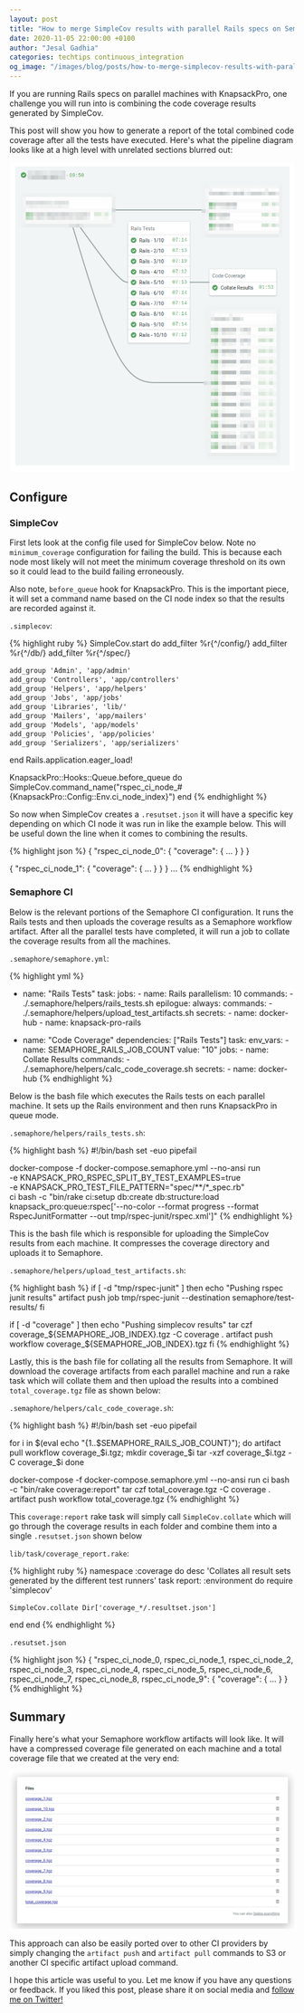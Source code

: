 ```yaml
---
layout: post
title: "How to merge SimpleCov results with parallel Rails specs on Semaphore CI"
date: 2020-11-05 22:00:00 +0100
author: "Jesal Gadhia"
categories: techtips continuous_integration
og_image: "/images/blog/posts/how-to-merge-simplecov-results-with-parallel-rails-specs/logo.png"
---
```


If you are running Rails specs on parallel machines with KnapsackPro, one challenge you will run into is combining the code coverage results generated by SimpleCov.

This post will show you how to generate a report of the total combined code coverage after all the tests have executed. Here's what the pipeline diagram looks like at a high level with unrelated sections blurred out:

<img src="/images/blog/posts/how-to-merge-simplecov-results-with-parallel-rails-specs/pipeline_diagram.png" alt="Pipeline Diagram" />

## **Configure**

### SimpleCov

First lets look at the config file used for SimpleCov below. Note no `minimum_coverage` configuration for failing the build. This is because each node most likely will not meet the minimum coverage threshold on its own so it could lead to the build failing erroneously.

Also note, `before_queue` hook for KnapsackPro. This is the important piece, it will set a command name based on the CI node index so that the results are recorded against it.

`.simplecov`:

{% highlight ruby %}
  SimpleCov.start do
    add_filter %r{^/config/}
    add_filter %r{^/db/}
    add_filter %r{^/spec/}

    add_group 'Admin', 'app/admin'
    add_group 'Controllers', 'app/controllers'
    add_group 'Helpers', 'app/helpers'
    add_group 'Jobs', 'app/jobs'
    add_group 'Libraries', 'lib/'
    add_group 'Mailers', 'app/mailers'
    add_group 'Models', 'app/models'
    add_group 'Policies', 'app/policies'
    add_group 'Serializers', 'app/serializers'
  end
  Rails.application.eager_load!

  KnapsackPro::Hooks::Queue.before_queue do
    SimpleCov.command_name("rspec_ci_node_#{KnapsackPro::Config::Env.ci_node_index}")
  end
{% endhighlight %}

So now when SimpleCov creates a `.resutset.json` it will have a specific key depending on which CI node it was run in like the example below. This will be useful down the line when it comes to combining the results.

{% highlight json %}
{
  "rspec_ci_node_0": {
    "coverage": { ... }
  }
}

{
  "rspec_ci_node_1": {
    "coverage": { ... }
  }
}
...
{% endhighlight %}

### Semaphore CI

Below is the relevant portions of the Semaphore CI configuration. It runs the Rails tests and then uploads the coverage results as a Semaphore workflow artifact. After all the parallel tests have completed, it will run a job to collate the coverage results from all the machines.

`.semaphore/semaphore.yml`:

{% highlight yml %}
- name: "Rails Tests"
    task:
      jobs:
        - name: Rails
          parallelism: 10
          commands:
            - ./.semaphore/helpers/rails_tests.sh
      epilogue:
        always:
          commands:
            - ./.semaphore/helpers/upload_test_artifacts.sh
      secrets:
        - name: docker-hub
        - name: knapsack-pro-rails

- name: "Code Coverage"
  dependencies: ["Rails Tests"]
  task:
    env_vars:
      - name: SEMAPHORE_RAILS_JOB_COUNT
        value: "10"
    jobs:
      - name: Collate Results
        commands:
          - ./.semaphore/helpers/calc_code_coverage.sh
    secrets:
      - name: docker-hub
{% endhighlight %}

Below is the bash file which executes the Rails tests on each parallel machine. It sets up the Rails environment and then runs KnapsackPro in queue mode.

`.semaphore/helpers/rails_tests.sh`:

{% highlight bash %}
#!/bin/bash
set -euo pipefail

docker-compose -f docker-compose.semaphore.yml --no-ansi run \
  -e KNAPSACK_PRO_RSPEC_SPLIT_BY_TEST_EXAMPLES=true \
  -e KNAPSACK_PRO_TEST_FILE_PATTERN="spec/**/*_spec.rb" \
  ci bash -c "bin/rake ci:setup db:create db:structure:load knapsack_pro:queue:rspec['--no-color --format progress --format RspecJunitFormatter --out tmp/rspec-junit/rspec.xml']"
{% endhighlight %}

This is the bash file which is responsible for uploading the SimpleCov results from each machine. It compresses the coverage directory and uploads it to Semaphore.

`.semaphore/helpers/upload_test_artifacts.sh`:

{% highlight bash %}
if [ -d "tmp/rspec-junit" ]
then
  echo "Pushing rspec junit results"
  artifact push job tmp/rspec-junit --destination semaphore/test-results/
fi

if [ -d "coverage" ]
then
  echo "Pushing simplecov results"
  tar czf coverage_${SEMAPHORE_JOB_INDEX}.tgz -C coverage .
  artifact push workflow coverage_${SEMAPHORE_JOB_INDEX}.tgz
fi
{% endhighlight %}

Lastly, this is the bash file for collating all the results from Semaphore. It will download the coverage artifacts from each parallel machine and run a rake task which will collate them and then upload the results into a combined `total_coverage.tgz` file as shown below:

`.semaphore/helpers/calc_code_coverage.sh`:

{% highlight bash %}
#!/bin/bash
set -euo pipefail

for i in $(eval echo "{1..$SEMAPHORE_RAILS_JOB_COUNT}"); do
  artifact pull workflow coverage_$i.tgz;
  mkdir coverage_$i
  tar -xzf coverage_$i.tgz -C coverage_$i
done

docker-compose -f docker-compose.semaphore.yml --no-ansi run ci bash -c "bin/rake coverage:report"
tar czf total_coverage.tgz -C coverage .
artifact push workflow total_coverage.tgz
{% endhighlight %}

This `coverage:report` rake task will simply call `SimpleCov.collate` which will go through the coverage results in each folder and combine them into a single `.resutset.json` shown below

`lib/task/coverage_report.rake`:

{% highlight ruby %}
namespace :coverage do
  desc 'Collates all result sets generated by the different test runners'
  task report: :environment do
    require 'simplecov'

    SimpleCov.collate Dir['coverage_*/.resultset.json']
  end
end
{% endhighlight %}

`.resutset.json`

{% highlight json %}
{
  "rspec_ci_node_0, rspec_ci_node_1, rspec_ci_node_2, rspec_ci_node_3, rspec_ci_node_4, rspec_ci_node_5, rspec_ci_node_6, rspec_ci_node_7, rspec_ci_node_8, rspec_ci_node_9": {
    "coverage": { ... }
}
{% endhighlight %}

## Summary

Finally here's what your Semaphore workflow artifacts will look like. It will have a compressed coverage file generated on each machine and a total coverage file that we created at the very end:

<img src="/images/blog/posts/how-to-merge-simplecov-results-with-parallel-rails-specs/workflow_artifacts.png" alt="Workflow Artifacts" />

This approach can also be easily ported over to other CI providers by simply changing the `artifact push` and `artifact pull` commands to S3 or another CI specific artifact upload command.

I hope this article was useful to you. Let me know if you have any questions or feedback. If you liked this post, please share it on social media and <a href="https://twitter.com/jesalg">follow me on Twitter!</a>
